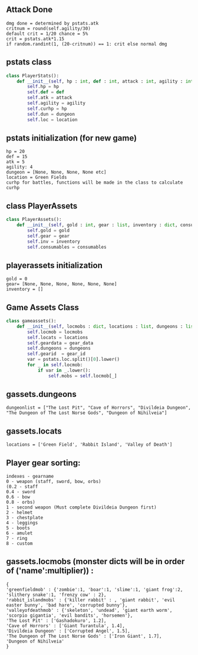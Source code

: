 ## Attack Done
	dmg done = determined by pstats.atk
	critnum = round(self.agility/30)
	default crit = 1/20 chance = 5%
	crit = pstats.atk*1.15
	if random.randint(1, (20-critnum)) == 1: crit else normal dmg

  
  
## pstats class 
```python
class PlayerStats():
	def __init__(self, hp : int, def : int, attack : int, agility : int, dungeon : list, location : str):
		self.hp = hp
		self.def = def
		self.atk = attack
		self.agility = agility
		self.curhp = hp
		self.dun = dungeon
		self.loc = location
```


## pstats initialization (for new game)
	hp = 20
	def = 15
	atk = 5
	agility: 4
	dungeon = [None, None, None, None etc]
	location = Green Fields
	curhp for battles, functions will be made in the class to calculate curhp
	
## class PlayerAssets
```python
class PlayerAssets():
	def __init__(self, gold : int, gear : list, inventory : dict, consumables : dict):
		self.gold = gold
		self.gear = gear
		self.inv = inventory
		self.consumables = consumables
```
	
## playerassets initialization
	gold = 0
	gear= [None, None, None, None, None, None]
	inventory = []
	
## Game Assets Class
```python
class gameassets():
	def __init__(self, locmobs : dict, locations : list, dungeons : list, gear_data : dict, gear_id : dict):
		self.locmob = locmobs
		self.locats = locations
		self.geardata = gear_data
		self.dungeons = dungeons
		self.gearid  = gear_id
		var = pstats.loc.split()[0].lower()
		for _ in self.locmob:
			if var in _.lower():
				self.mobs = self.locmob[_]
```

## gassets.dungeons
	dungeonlist = ["The Lost Pit", "Cave of Horrors", "Divildeia Dungeon", "The Dungeon of The Lost Norse Gods", "Dungeon of Nihilveia"]

## gassets.locats
	locations = ['Green Field', 'Rabbit Island', 'Valley of Death']

## Player gear sorting:
	indexes - gearname
	0 - weapon (staff, sword, bow, orbs)
	(0.2 - staff
	0.4 - sword
	0.6 - bow
	0.8 - orbs)
	1 - second weapon (Must complete Divildeia Dungeon first)
	2 - helmet
	3 - chestplate
	4 - leggings
	5 - boots
	6 - amulet
	7 - ring
	8 - custom


## gassets.locmobs (monster dicts will be in order of  ('name':multiplier)) :
	{
	'greenfieldmob' : {'zombie':1, 'boar':1, 'slime':1, 'giant frog':2, 'slithery snake':1, 'frenzy cow' : 2},
	'rabbit_islandmobs' : {'killer rabbit' : , 'giant rabbit', 'evil easter bunny', 'bad hare', 'corrupted bunny'},
	'valleyofdeathmob' : {'skeleton', 'undead', 'giant earth worm', 'scorpio gigantia', 'evil bandits', 'horsemen'},
	'The Lost Pit' : ['Gashadokuro', 1.2],
	'Cave of Horrors' : ['Giant Turantula', 1.4],
	'Divildeia Dungeon' : ['Corrupted Angel', 1.5],
	'The Dungeon of The Lost Norse Gods' : ['Iron Giant', 1.7],
	'Dungeon of Nihilveia'
	}
